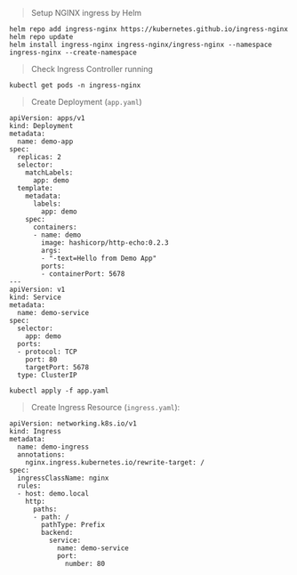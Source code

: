 > Setup NGINX ingress by Helm
```shell
helm repo add ingress-nginx https://kubernetes.github.io/ingress-nginx
helm repo update
helm install ingress-nginx ingress-nginx/ingress-nginx --namespace ingress-nginx --create-namespace
```

> Check Ingress Controller running
```shell
kubectl get pods -n ingress-nginx
```

> Create Deployment (`app.yaml`)
```shell
apiVersion: apps/v1
kind: Deployment
metadata:
  name: demo-app
spec:
  replicas: 2
  selector:
    matchLabels:
      app: demo
  template:
    metadata:
      labels:
        app: demo
    spec:
      containers:
      - name: demo
        image: hashicorp/http-echo:0.2.3
        args:
        - "-text=Hello from Demo App"
        ports:
        - containerPort: 5678
---
apiVersion: v1
kind: Service
metadata:
  name: demo-service
spec:
  selector:
    app: demo
  ports:
  - protocol: TCP
    port: 80
    targetPort: 5678
  type: ClusterIP
```
```shell
kubectl apply -f app.yaml
```

> Create Ingress Resource (`ingress.yaml`):
```shell
apiVersion: networking.k8s.io/v1
kind: Ingress
metadata:
  name: demo-ingress
  annotations:
    nginx.ingress.kubernetes.io/rewrite-target: /
spec:
  ingressClassName: nginx
  rules:
  - host: demo.local
    http:
      paths:
      - path: /
        pathType: Prefix
        backend:
          service:
            name: demo-service
            port:
              number: 80
```
